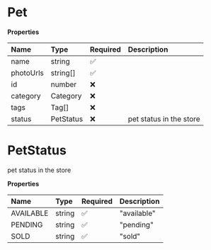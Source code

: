 # Pet

**Properties**

| Name      | Type      | Required | Description             |
| :-------- | :-------- | :------- | :---------------------- |
| name      | string    | ✅       |                         |
| photoUrls | string[]  | ✅       |                         |
| id        | number    | ❌       |                         |
| category  | Category  | ❌       |                         |
| tags      | Tag[]     | ❌       |                         |
| status    | PetStatus | ❌       | pet status in the store |

# PetStatus

pet status in the store

**Properties**

| Name      | Type   | Required | Description |
| :-------- | :----- | :------- | :---------- |
| AVAILABLE | string | ✅       | "available" |
| PENDING   | string | ✅       | "pending"   |
| SOLD      | string | ✅       | "sold"      |

<!-- This file was generated by liblab | https://liblab.com/ -->

